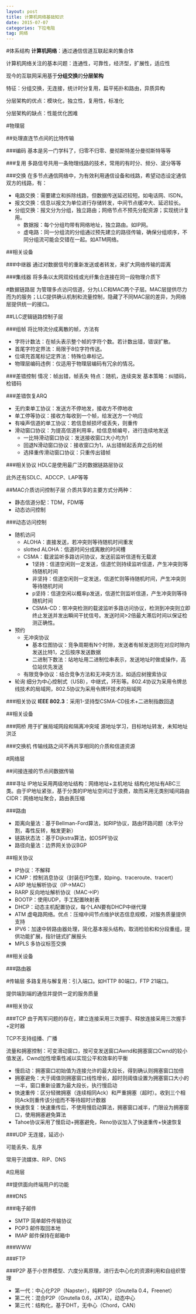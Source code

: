 ```yaml
---
layout: post
title: 计算机网络基础知识
date: 2015-07-07
categories: 下拉电阻
tag: 网络
---
```


#体系结构
**计算机网络**：通过通信信道互联起来的集合体

计算机网络关注的基本问题：连通性，可靠性，经济型，扩展性，适应性

现今的互联网采用基于**分组交换**的**分层架构**

特征：分组交换，无连接，统计时分复用，扁平拓扑和路由，异质异构

分层架构的优点：模块化，独立性，复用性，标准化

分层架构的缺点：性能优化困难

#物理层

##处理直连节点间的比特传输

###编码
基本是另一门学科了，归零不归零、曼彻斯特差分曼彻斯特等等

###复用
多路信号共用一条物理线路的技术，常用的有时分、频分、波分等等

###交换
在多节点通信网络中，为有效利用通信设备和线路，希望动态设定通信双方的线路，有：

- 电路交换：需要建立和拆除线路，但数据传送延迟较短。如电话网、ISDN。
- 报文交换：信息以报文为单位进行存储转发，中间节点缓冲大、延迟较长。
- 分组交换：报文分为分组，独立路由；网络节点不预先分配资源；实现统计复用。
	- 数据报：每个分组均带有网络地址，独立路由。如IP网。
	- 虚电路：同一分组流的分组通过预先建立的路径传输，确保分组顺序，不同分组流可能会交错在一起。如ATM网络。

##相关设备

###中继器
通过对数据信号的重新发送或者转发，来扩大网络传输的距离

###集线器
将多条以太网双绞线或光纤集合连接在同一段物理介质下

#数据链路层
为管理多点访问信道，分为LLC和MAC两个子层。MAC层提供尽力而为的服务；LLC提供确认机制和流量控制，隐藏了不同MAC层的差异，为网络层提供统一的接口。

##LLC逻辑链路控制子层

###组帧
将比特流分成离散的帧，方法有

- 字符计数法：在帧头表示整个帧的字符个数。若计数出错，错误扩散。
- 首尾字符定界法：局限于8位字符传送。
- 位填充首尾标记定界法：特殊位串标记。
- 物理层编码违例：仅适用于物理层编码有冗余的情况。

###差错控制
情况：帧出错，帧丢失
特点：随机，连续突发
基本策略：纠错码，检错码

###差错恢复ARQ

- 无约束单工协议：发送方不停地发，接收方不停地收
- 单工停等协议：接收方每收到一个帧，给发送方一个响应
- 有噪声信道的单工协议：若信息帧损坏或丢失，则重传
- 滑动窗口协议：为提高信道利用率，给信息帧编号，进行连续地发送
	- 一比特滑动窗口协议：发送接收窗口大小均为1
	- 回退N滑动窗口协议：接收窗口为1，从出错帧起丢弃之后的帧
	- 选择重传滑动窗口协议：只重传出错帧

###相关协议
HDLC是使用最广泛的数据链路层协议

此外还有SDLC、ADCCP、LAP等等

##MAC介质访问控制子层
介质共享的主要方式分两种：

- 静态信道分配：TDM，FDM等
- 动态访问控制

###动态访问控制
- 随机访问
	- ALOHA：直接发送，若冲突则等待随机时间重发
	- slotted ALOHA：信道时间分成离散的时间槽
	- CSMA：载波监听多路访问协议，发送前监听信道有无载波
		- 1坚持：信道空闲则一定发送，信道忙则持续监听信道，产生冲突则等待随机时间
		- 非坚持：信道空闲则一定发送，信道忙则等待随机时间，产生冲突则等待随机时间
		- p坚持：信道空闲以概率p发送，信道忙则监听信道，产生冲突则等待随机时间
		- CSMA-CD：带冲突检测的载波监听多路访问协议，检测到冲突则立即终止发送并发出瞬间干扰信号。发送时间>2倍最大滞后时间以保证检测正确性。
- 预约
	- 无冲突协议
		- 基本位图协议：竞争周期有N个时隙，发送者有帧发送则在对应时隙内发送比特1，之后按序发送数据
		- 二进制下数法：站地址用二进制位串表示，发送地址时做或操作，高位站优先发送
	- 有限竞争协议：结合竞争方法和无冲突方法，如适应树搜索协议
- 轮询
细分为中心控制式（USB），中继式，环形等。802.4协议为采用令牌总线技术的局域网，802.5协议为采用令牌环技术的局域网

###相关协议
**IEEE 802.3**：采用1-坚持型CSMA-CD技术+二进制指数回退

##相关设备

###网桥
用于扩展局域网段和隔离冲突域
源地址学习，目标地址转发，未知地址洪泛

###交换机
传输线路之间不再共享相同的介质和信道资源

#网络层

##间接连接的节点间数据传输

###寻址
IP地址采用两级地址结构：网络地址+主机地址
结构化地址有ABC三类。由于IP地址紧张，基于分类的IP地址空间过于浪费，故而采用无类别域间路由 CIDR：网络地址聚合，路由表压缩

###路由
- 距离向量法：基于Bellman-Ford算法，如RIP协议，路由环路问题（水平分割，毒性反转，触发更新）
- 链路状态法：基于Dijkstra算法，如OSPF协议
- 路径向量法：边界网关协议BGP

##相关协议
- IP协议：不解释
- ICMP：控制消息协议（封装在IP包里，如ping、traceroute、tracert）
- ARP 地址解析协议（IP->MAC）
- RARP 反向地址解析协议（MAC->IP）
- BOOTP：使用UDP，手工配置映射表
- DHCP：动态主机配置协议，每个LAN要有DHCP中继代理
- ATM 虚电路网络。优点：压缩中间节点维护状态信息规模，对服务质量提供支持
- IPV6：加速中转路由器处理，简化基本报头结构，取消检验和和分段重组，提供功能扩展，指针链式扩展报头
- MPLS 多协议标签交换

##相关设备

###路由器

#传输层
多路复用与解复用：引入端口。如HTTP 80端口，FTP 21端口。

提供端到端的通信并提供一定的服务质量

##相关协议

###TCP
由于两军问题的存在，建立连接采用三次握手、释放连接采用三次握手+定时器

TCP不支持组播、广播

流量和拥塞控制：可变滑动窗口，按可变发送窗口Awnd和拥塞窗口Cwnd的较小值发送，Cwnd加性增乘性减以实现公平和效率的平衡

- 慢启动：拥塞窗口初始值为连接允许的最大段长，得到确认则拥塞窗口加倍
- 拥塞避免：大于阈值则拥塞窗口线性增长，超时则阈值设置为拥塞窗口大小的一半，窗口重新设置为最大段长，执行慢启动
- 快速重传：区分轻微拥塞（连续相同Ack）和严重拥塞（超时）。收到三个相同Ack则重传该分组而不等待超时计数器
- 快速恢复：快速重传后，不使用慢启动算法，拥塞窗口减半，门限设为拥塞窗口，使用拥塞避免算法
- Tahoe协议采用了慢启动+拥塞避免，Reno协议加入了快速重传+快速恢复

###UDP
无连接，延迟小

可能丢失、乱序

常用于流媒体、RIP、DNS

#应用层

##提供面向终端用户的功能

###DNS

###电子邮件

- SMTP 简单邮件传输协议
- POP3 邮件取回本地
- IMAP 邮件保持在邮箱中

###WWW

###FTP

###P2P
基于小世界模型、六度分离原理，进行去中心化的资源利用和自组织管理

- 第一代：中心化P2P（Napster），纯粹P2P（Gnutella 0.4，Freenet）
- 第二代：混合P2P（Gnutella 0.6，JXTA），动态中心
- 第三代：结构化，基于DHT，无中心（Chord，CAN）


